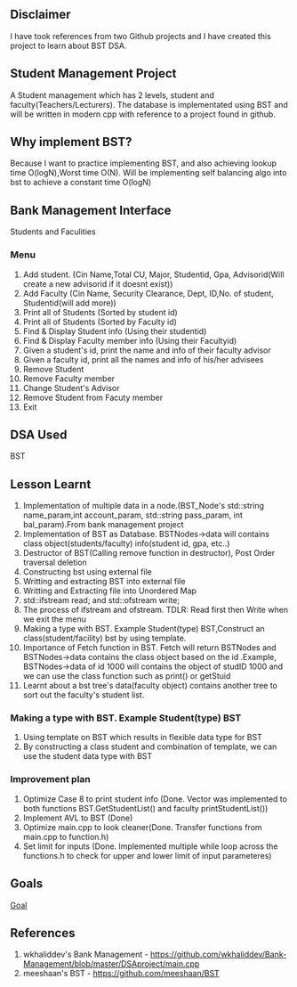## Disclaimer
I have took references from two Github projects and I have created this project to learn about BST DSA.

## Student Management Project
A Student management which has 2 levels, student and faculty(Teachers/Lecturers). The database is implementated using BST and will be written in modern cpp with reference to a project found in github.

## Why implement BST?
Because I want to practice implementing BST, and also achieving lookup time O(logN),Worst time O(N). Will be implementing self balancing algo into bst to achieve a constant time O(logN)

## Bank Management Interface
Students and Faculities

### Menu
1. Add student. (Cin Name,Total CU, Major, Studentid, Gpa, Advisorid(Will create a new advisorid if it doesnt exist))
2. Add Faculty (Cin Name, Security Clearance, Dept, ID,No. of student, Studentid(will add more))
3. Print all of Students (Sorted by student id)
4. Print all of Students (Sorted by Faculty id)
5. Find & Display Student info (Using their studentid)
6. Find & Display Faculty member info (Using their Facultyid)
7.  Given a student's id, print the name and info of their faculty advisor
8.  Given a faculty id, print all the names and info of his/her advisees
9. Remove Student
10. Remove Faculty member
11. Change Student's Advisor
12. Remove Student from Facuty member
13. Exit

## DSA Used
BST

## Lesson Learnt
1. Implementation of multiple data in a node.(BST_Node's std::string name_param,int account_param, std::string pass_param, int bal_param).From bank management project
2. Implementation of BST as Database. BSTNodes->data will contains class object(students/faculty) info(student id, gpa, etc..)
3. Destructor of BST(Calling remove function in destructor), Post Order traversal deletion
4. Constructing bst using external file
5. Writting and extracting BST into external file
6. Writting and Extracting file into Unordered Map
7. std::ifstream read; and std::ofstream write;
8. The process of ifstream and ofstream. TDLR: Read first then Write when we exit the menu
9. Making a type with BST. Example Student(type) BST,Construct an class(student/facility) bst by using template.
10. Importance of Fetch function in BST. Fetch will return BSTNodes and BSTNodes->data contains the class object based on the id .Example, BSTNodes->data of id 1000 will contains the object of studID 1000 and we can use the class function such as print() or getStuid
11. Learnt about a bst<faculty> tree's data(faculty object) contains another tree to sort out the faculty's student list.

### Making a type with BST. Example Student(type) BST
1. Using template on BST which results in flexible data type for BST
2. By constructing a class student and combination of template, we can use the student data type with BST

### Improvement plan
1. Optimize Case 8 to print student info (Done. Vector was implemented to both functions BST.GetStudentList() and faculty printStudentList())
2. Implement AVL to BST (Done)
3. Optimize main.cpp to look cleaner(Done. Transfer functions from main.cpp to function.h)
4. Set limit for inputs (Done. Implemented multiple while loop across the functions.h to check for upper and lower limit of input parameteres)

## Goals
[Goal]("")

## References
1. wkhaliddev's Bank Management - https://github.com/wkhaliddev/Bank-Management/blob/master/DSAproject/main.cpp
2. meeshaan's BST - https://github.com/meeshaan/BST
